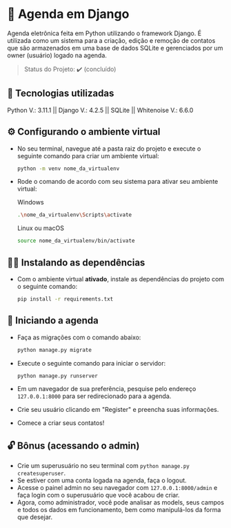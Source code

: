# 📒 Agenda em Django

Agenda eletrônica feita em Python utilizando o framework Django. É utilizada como um sistema para a criação, edição e remoção de contatos que são armazenados em uma base de dados SQLite e gerenciados por um owner (usuário) logado na agenda.

> Status do Projeto: ✔️ (concluído)

## 🔧 Tecnologias utilizadas
Python V.: 3.11.1 || Django V.: 4.2.5 || SQLite || Whitenoise V.: 6.6.0

## ⚙️ Configurando o ambiente virtual
* No seu terminal, navegue até a pasta raiz do projeto e execute o seguinte comando para criar um ambiente virtual:
  ```bash
  python -m venv nome_da_virtualenv
  ```

* Rode o comando de acordo com seu sistema para ativar seu ambiente virtual:

  Windows
  ```bash
  .\nome_da_virtualenv\Scripts\activate
  ```

  Linux ou macOS
  ```bash
  source nome_da_virtualenv/bin/activate
  ``` 

## 🧑‍🔬 Instalando as dependências
* Com o ambiente virtual **ativado**, instale as dependências do projeto com o seguinte comando:

  ```bash
  pip install -r requirements.txt
  ```

## 🚀 Iniciando a agenda
* Faça as migrações com o comando abaixo:
  ```bash
  python manage.py migrate
  ```

* Execute o seguinte comando para iniciar o servidor:
  ```bash
  python manage.py runserver
  ```

* Em um navegador de sua preferência, pesquise pelo endereço <code>127.0.0.1:8000</code> para ser redirecionado para a agenda.
* Crie seu usuário clicando em "Register" e preencha suas informações.
* Comece a criar seus contatos!

## 🔓 Bônus (acessando o admin)
* Crie um superusuário no seu terminal com <code>python manage.py createsuperuser</code>.
* Se estiver com uma conta logada na agenda, faça o logout.
* Acesse o painel admin no seu navegador com <code>127.0.0.1:8000/admin</code> e faça login com o superusuário que você acabou de criar.
* Agora, como administrador, você pode analisar as models, seus campos e todos os dados em funcionamento, bem como manipulá-los da forma que desejar.
